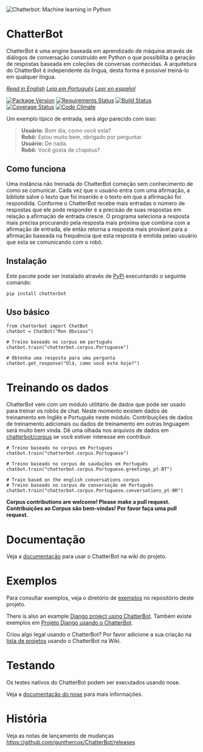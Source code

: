 ![Chatterbot: Machine learning in Python](http://i.imgur.com/b3SCmGT.png)

# ChatterBot

ChatterBot é uma engine baseada em aprendizado de máquina através de diálogos
de conversação construído em Python o que possibilita a geração de respostas 
baseada em coleções de conversas conhecidas. A arquitetura do ChatterBot
é independente da língua, desta forma é possível treiná-lo em qualquer língua.

*[Read in English](readme.md)*
*[Leia em Português](readme.pt.md)*
*[Leer en español](readme-es.md)*

[![Package Version](https://img.shields.io/pypi/v/chatterbot.svg)](https://pypi.python.org/pypi/chatterbot/)
[![Requirements Status](https://requires.io/github/gunthercox/ChatterBot/requirements.svg?branch=master)](https://requires.io/github/gunthercox/ChatterBot/requirements/?branch=master)
[![Build Status](https://travis-ci.org/gunthercox/ChatterBot.svg?branch=master)](https://travis-ci.org/gunthercox/ChatterBot)
[![Coverage Status](https://img.shields.io/coveralls/gunthercox/ChatterBot.svg)](https://coveralls.io/r/gunthercox/ChatterBot)
[![Code Climate](https://codeclimate.com/github/gunthercox/ChatterBot/badges/gpa.svg)](https://codeclimate.com/github/gunthercox/ChatterBot)

Um exemplo típico de entrada, será algo parecido com isso:

> **Usuário:** Bom dia, como você esta?  
> **Robô:**  Estou muito bem, obrigado por perguntar.  
> **Usuário:** De nada.  
> **Robô:** Você gosta de chapéus?  

## Como funciona

Uma instância não treinada do ChatterBot começão sem conhecimento de como se comunicar. Cada vez que o usuário entra com uma afirmação, a bibliote salve o texto que foi inserido e o texto em que a afirmação foi respondida. Conforme o ChatterBot recebe mais entradas o número de respostas que ele pode responder e a precisão de suas respostas em relação a afirmação de entrada cresce. O programa seleciona a resposta mais precisa procurando pela resposta mais próxima que combina com a afirmação de entrada, ele então retorna a resposta mais provável para a afirmação baseada na frequência que esta resposta é emitida pelao usuário que esta se comunicando com o robô.

## Instalação

Este pacote pode ser instalado através de [PyPi](https://pypi.python.org/pypi/ChatterBot) execuntando o seguinte comando:

```
pip install chatterbot
```

## Uso básico

```
from chatterbot import ChatBot
chatbot = ChatBot("Ron Obvious")

# Treino baseado no corpus em português
chatbot.train("chatterbot.corpus.Portuguese")

# Obtenha uma resposta para uma pergunta
chatbot.get_response("Olá, como você esta hoje?")
```

# Treinando os dados

ChatterBot vem com um módulo utilitário de dados que pode ser usado para treinar os robôs de chat.
Neste momento existem dados de treinamento em Inglês e Português neste módulo. Contribuições de dados de treinamento adicionais
ou dados de treinamento em outras linguagem será muito bem vinda. Dê uma olhada nos arquivos de dados em [chatterbot/corpus](https://github.com/gunthercox/ChatterBot/tree/master/chatterbot/corpus)
se você estiver interesse em contribuir.

```
# Treino baseado no corpus em Portugues 
chatbot.train("chatterbot.corpus.Portuguese")

# Treino baseado no corpus de saudações em Português
chatbot.train("chatterbot.corpus.Portuguese.greetings_pt-BT")

# Train based on the english conversations corpus
# Treino baseado no corpus de conversação em Português
chatbot.train("chatterbot.corpus.Portuguese.conversations_pt-BR")
```

**Corpus contributions are welcome! Please make a pull request.**
**Contribuições ao Corpus são bem-vindas! Por favor faça uma pull request.** 

# Documentação

Veja a [documentação](https://github.com/gunthercox/ChatterBot/wiki/)
para usar o ChatterBot na wiki do projeto.

# Exemplos

Para consultar exemplos, veja o diretório de [exemplos](https://github.com/gunthercox/ChatterBot/tree/master/examples) no repositório
deste projeto.

There is also an example [Django project using ChatterBot](https://github.com/gunthercox/django_chatterbot).
Também existe exemplos em [Projeto Django usando o ChatterBot](https://github.com/gunthercox/django_chatterbot).

Criou algo legal usando o ChatterBot?
Por favor adicione a sua criação na [lista de projetos](https://github.com/gunthercox/ChatterBot/wiki/ChatterBot-Showcase) usando o ChatterBot na Wiki.

# Testando

Os testes nativos do ChatterBot podem ser executados usando nose.

Veja a [documentação do nose](https://nose.readthedocs.org/en/latest/) para mais informações.

# História

Veja as notas de lançamento de mudanças  https://github.com/gunthercox/ChatterBot/releases
